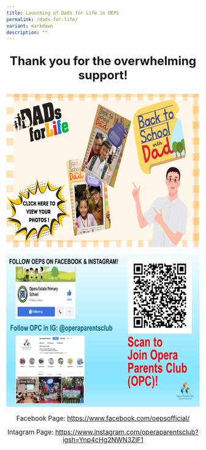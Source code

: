 ```yaml
---
title: Launching of Dads for Life in OEPS
permalink: /dads-for-life/
variant: markdown
description: ""
---
```

<p style="font-size:220%;" align="center"><b>Thank you for the overwhelming support!</b></p>

<a href="https://albumizr.com/a/-PxM"><img style="width:600px;height:400px;" alt="HTML tutorial" src="/images/dad.jpg"></a><br>

<img style="width:600px;height:400px;" alt="HTML tutorial" src="/images/opc2024.jpeg">

<p style="font-size:120%;" align="center">Facebook Page: <a href="https://www.facebook.com/oepsofficial/">https://www.facebook.com/oepsofficial/</a>

</p><p style="font-size:120%;" align="center">Intagram Page: <a href="https://www.instagram.com/operaparentsclub?igsh=Ynp4cHg2NWN3ZjF1">https://www.instagram.com/operaparentsclub?igsh=Ynp4cHg2NWN3ZjF1</a></p>

